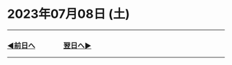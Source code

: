# 2023年07月08日 (土)

---

### [◀️前日へ](https://github.com/yuasys/chatty-journal/blob/main/2023/07/2023-07-07.md)&emsp;&emsp;&emsp;&emsp;[翌日へ▶️](https://github.com/yuasys/chatty-journal/blob/main/2023/07/2023-07-09.md)

---
